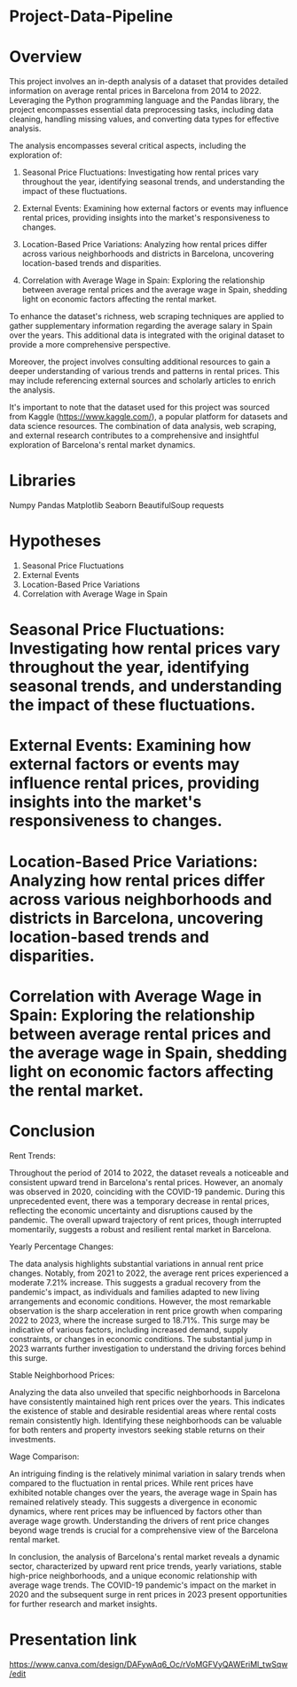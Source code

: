 # Project-Data-Pipeline

# Overview

This project involves an in-depth analysis of a dataset that provides detailed information on average rental prices in Barcelona from 2014 to 2022. Leveraging the Python programming language and the Pandas library, the project encompasses essential data preprocessing tasks, including data cleaning, handling missing values, and converting data types for effective analysis.

The analysis encompasses several critical aspects, including the exploration of:

1. Seasonal Price Fluctuations: Investigating how rental prices vary throughout the year, identifying seasonal trends, and understanding the impact of these fluctuations.

2. External Events: Examining how external factors or events may influence rental prices, providing insights into the market's responsiveness to changes.

3. Location-Based Price Variations: Analyzing how rental prices differ across various neighborhoods and districts in Barcelona, uncovering location-based trends and disparities.

4. Correlation with Average Wage in Spain: Exploring the relationship between average rental prices and the average wage in Spain, shedding light on economic factors affecting the rental market.

To enhance the dataset's richness, web scraping techniques are applied to gather supplementary information regarding the average salary in Spain over the years. This additional data is integrated with the original dataset to provide a more comprehensive perspective.

Moreover, the project involves consulting additional resources to gain a deeper understanding of various trends and patterns in rental prices. This may include referencing external sources and scholarly articles to enrich the analysis.

It's important to note that the dataset used for this project was sourced from Kaggle (https://www.kaggle.com/), a popular platform for datasets and data science resources. The combination of data analysis, web scraping, and external research contributes to a comprehensive and insightful exploration of Barcelona's rental market dynamics.

# Libraries

Numpy
Pandas
Matplotlib
Seaborn
BeautifulSoup
requests

# Hypotheses 

1. Seasonal Price Fluctuations
2. External Events
3. Location-Based Price Variations
4. Correlation with Average Wage in Spain

# Seasonal Price Fluctuations: Investigating how rental prices vary throughout the year, identifying seasonal trends, and understanding the impact of these fluctuations.

# External Events: Examining how external factors or events may influence rental prices, providing insights into the market's responsiveness to changes.

# Location-Based Price Variations: Analyzing how rental prices differ across various neighborhoods and districts in Barcelona, uncovering location-based trends and disparities.

# Correlation with Average Wage in Spain: Exploring the relationship between average rental prices and the average wage in Spain, shedding light on economic factors affecting the rental market.


# Conclusion

Rent Trends:

Throughout the period of 2014 to 2022, the dataset reveals a noticeable and consistent upward trend in Barcelona's rental prices. However, an anomaly was observed in 2020, coinciding with the COVID-19 pandemic. During this unprecedented event, there was a temporary decrease in rental prices, reflecting the economic uncertainty and disruptions caused by the pandemic. The overall upward trajectory of rent prices, though interrupted momentarily, suggests a robust and resilient rental market in Barcelona.

Yearly Percentage Changes:

The data analysis highlights substantial variations in annual rent price changes. Notably, from 2021 to 2022, the average rent prices experienced a moderate 7.21% increase. This suggests a gradual recovery from the pandemic's impact, as individuals and families adapted to new living arrangements and economic conditions. However, the most remarkable observation is the sharp acceleration in rent price growth when comparing 2022 to 2023, where the increase surged to 18.71%. This surge may be indicative of various factors, including increased demand, supply constraints, or changes in economic conditions. The substantial jump in 2023 warrants further investigation to understand the driving forces behind this surge.

Stable Neighborhood Prices:

Analyzing the data also unveiled that specific neighborhoods in Barcelona have consistently maintained high rent prices over the years. This indicates the existence of stable and desirable residential areas where rental costs remain consistently high. Identifying these neighborhoods can be valuable for both renters and property investors seeking stable returns on their investments.

Wage Comparison:

An intriguing finding is the relatively minimal variation in salary trends when compared to the fluctuation in rental prices. While rent prices have exhibited notable changes over the years, the average wage in Spain has remained relatively steady. This suggests a divergence in economic dynamics, where rent prices may be influenced by factors other than average wage growth. Understanding the drivers of rent price changes beyond wage trends is crucial for a comprehensive view of the Barcelona rental market.

In conclusion, the analysis of Barcelona's rental market reveals a dynamic sector, characterized by upward rent price trends, yearly variations, stable high-price neighborhoods, and a unique economic relationship with average wage trends. The COVID-19 pandemic's impact on the market in 2020 and the subsequent surge in rent prices in 2023 present opportunities for further research and market insights.


# Presentation link

https://www.canva.com/design/DAFywAq6_Oc/rVoMGFVyQAWEriMl_twSqw/edit
